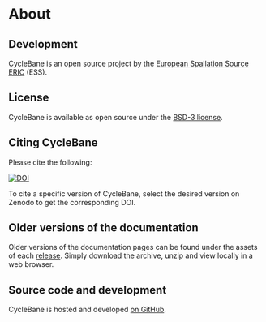 # About

## Development

CycleBane is an open source project by the [European Spallation Source ERIC](https://europeanspallationsource.se/) (ESS).

## License

CycleBane is available as open source under the [BSD-3 license](https://opensource.org/licenses/BSD-3-Clause).

## Citing CycleBane

Please cite the following:

[![DOI](https://zenodo.org/badge/FIXME.svg)](https://zenodo.org/doi/10.5281/zenodo.FIXME)

To cite a specific version of CycleBane, select the desired version on Zenodo to get the corresponding DOI.

## Older versions of the documentation

Older versions of the documentation pages can be found under the assets of each [release](https://github.com/scipp/cyclebane/releases).
Simply download the archive, unzip and view locally in a web browser.

## Source code and development

CycleBane is hosted and developed [on GitHub](https://github.com/scipp/cyclebane).
